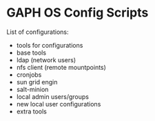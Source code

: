 GAPH OS Config Scripts
======================

List of configurations: 

- tools for configurations
- base tools
- ldap (network users)
- nfs client (remote mountpoints)
- cronjobs
- sun grid engin
- salt-minion
- local admin users/groups
- new local user configurations
- extra tools
